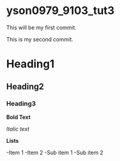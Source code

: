 # yson0979_9103_tut3

This will be my first commit.

This is my second commit.


# Heading1
## Heading2
### Heading3

**Bold Text**

*Italic text*

**Lists**

-Item 1
-Item 2
-Sub item 1
-Sub item 2
